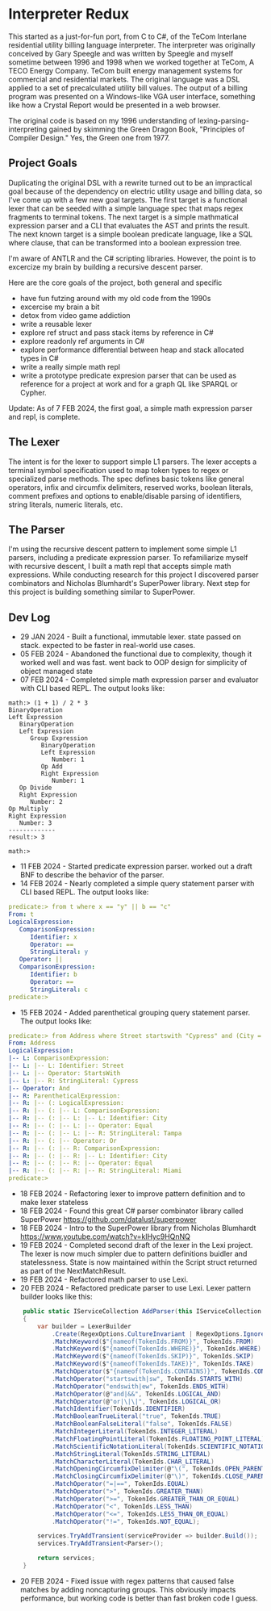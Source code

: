 # Interpreter Redux
This started as a just-for-fun port, from C to C#, of the TeCom Interlane residential utility billing language interpreter. The interpreter was originally conceived by Gary Speegle and was written by Speegle and myself sometime between 1996 and 1998 when we worked together at TeCom, A TECO Energy Company. TeCom built energy management systems for commercial and residential markets. The original language was a DSL applied to a set of precalculated utility bill values. The output of a billing program was presented on a Windows-like VGA user interface, something like how a Crystal Report would be presented in a web browser.

The original code is based on my 1996 understanding of lexing-parsing-interpreting gained by skimming the Green Dragon Book, "Principles of Compiler Design." Yes, the Green one from 1977.

## Project Goals
Duplicating the original DSL with a rewrite turned out to be an impractical goal because of the dependency on electric utility usage and billing data, so I've come up with a few new goal targets. The first target is a functional lexer that can be seeded with a simple language spec that maps regex fragments to terminal tokens. The next target is a simple mathmatical expression parser and a CLI that evaluates the AST and prints the result. The next known target is a simple boolean predicate language, like a SQL where clause, that can be transformed into a boolean expression tree.

I'm aware of ANTLR and the C# scripting libraries. However, the point is to excercize my brain by building a recursive descent parser.

Here are the core goals of the project, both general and specific
- have fun futzing around with my old code from the 1990s
- excercise my brain a bit
- detox from video game addiction
- write a reusable lexer
- explore ref struct and pass stack items by reference in C#
- explore readonly ref arguments in C#
- explore performance differential between heap and stack allocated types in C#
- write a really simple math repl
- write a prototype predicate expresion parser that can be used as reference for a project at work and for a graph QL like SPARQL or Cypher.

Update: As of 7 FEB 2024, the first goal, a simple math expression parser and repl, is complete.

## The Lexer
The intent is for the lexer to support simple L1 parsers. The lexer accepts a terminal symbol specification used to map token types to regex or specialized parse methods. The spec defines basic tokens like general operators, infix and circumfix delimiters, reserved works, boolean literals, comment prefixes and options to enable/disable parsing of identifiers, string literals, numeric literals, etc.

## The Parser
I'm using the recursive descent pattern to implement some simple L1 parsers, including a predicate expression parser. To refamiliarize myself with recursive descent, I built a math repl that accepts simple math expressions. While conducting research for this project I discovered parser combinators and Nicholas Blumhardt's SuperPower library. Next step for this project is building something similar to SuperPower.

## Dev Log
 - 29 JAN 2024 - Built a functional, immutable lexer. state passed on stack. expected to be faster in real-world use cases.
 - 05 FEB 2024 - Abandoned the functional due to complexity, though it worked well and was fast. went back to OOP design for simplicity of object managed state
 - 07 FEB 2024 - Completed simple math expression parser and evaluator with CLI based REPL. The output looks like:
```console
math:> (1 + 1) / 2 * 3
BinaryOperation
Left Expression
   BinaryOperation
   Left Expression
      Group Expression
         BinaryOperation
         Left Expression
            Number: 1
         Op Add
         Right Expression
            Number: 1
   Op Divide
   Right Expression
      Number: 2
Op Multiply
Right Expression
   Number: 3
-------------
result:> 3

math:>
```
- 11 FEB 2024 - Started predicate expression parser. worked out a draft BNF to describe the behavior of the parser. 
- 14 FEB 2024 - Nearly completed a simple query statement parser with CLI based REPL. The output looks like:
```yaml
predicate:> from t where x == "y" || b == "c"
From: t
LogicalExpression:
   ComparisonExpression:
      Identifier: x
      Operator: ==
      StringLiteral: y
   Operator: ||
   ComparisonExpression:
      Identifier: b
      Operator: ==
      StringLiteral: c
predicate:>
```
- 15 FEB 2024 - Added parenthetical grouping query statement parser. The output looks like:
```yaml
predicate:> from Address where Street startswith "Cypress" and (City = "Tampa" or City = "Miami")
From: Address
LogicalExpression:
|-- L: ComparisonExpression:
|-- L: |-- L: Identifier: Street
|-- L: |-- Operator: StartsWith
|-- L: |-- R: StringLiteral: Cypress
|-- Operator: And
|-- R: ParentheticalExpression:
|-- R: |-- (: LogicalExpression:
|-- R: |-- (: |-- L: ComparisonExpression:
|-- R: |-- (: |-- L: |-- L: Identifier: City
|-- R: |-- (: |-- L: |-- Operator: Equal
|-- R: |-- (: |-- L: |-- R: StringLiteral: Tampa
|-- R: |-- (: |-- Operator: Or
|-- R: |-- (: |-- R: ComparisonExpression:
|-- R: |-- (: |-- R: |-- L: Identifier: City
|-- R: |-- (: |-- R: |-- Operator: Equal
|-- R: |-- (: |-- R: |-- R: StringLiteral: Miami
predicate:>
```
- 18 FEB 2024 - Refactoring lexer to improve pattern definition and to make lexer stateless
- 18 FEB 2024 - Found this great C# parser combinator library called SuperPower https://github.com/datalust/superpower
- 18 FEB 2024 - Intro to the SuperPower library from Nicholas Blumhardt https://www.youtube.com/watch?v=klHyc9HQnNQ
- 19 FEB 2024 - Completed second draft of the lexer in the Lexi project. The lexer is now much simpler due to pattern definitions buidler and statelessness. State is now maintained within the Script struct returned as part of the NextMatchResult.
- 19 FEB 2024 - Refactored math parser to use Lexi.
- 20 FEB 2024 - Refactored predicate parser to use Lexi. Lexer pattern builder looks like this:
```csharp
    public static IServiceCollection AddParser(this IServiceCollection services)
    {
        var builder = LexerBuilder
            .Create(RegexOptions.CultureInvariant | RegexOptions.IgnoreCase)
            .MatchKeyword($"{nameof(TokenIds.FROM)}", TokenIds.FROM)
            .MatchKeyword($"{nameof(TokenIds.WHERE)}", TokenIds.WHERE)
            .MatchKeyword($"{nameof(TokenIds.SKIP)}", TokenIds.SKIP)
            .MatchKeyword($"{nameof(TokenIds.TAKE)}", TokenIds.TAKE)
            .MatchOperator($"{nameof(TokenIds.CONTAINS)}", TokenIds.CONTAINS)
            .MatchOperator("startswith|sw", TokenIds.STARTS_WITH)
            .MatchOperator("endswith|ew", TokenIds.ENDS_WITH)
            .MatchOperator(@"and|&&", TokenIds.LOGICAL_AND)
            .MatchOperator(@"or|\|\|", TokenIds.LOGICAL_OR)
            .MatchIdentifier(TokenIds.IDENTIFIER)
            .MatchBooleanTrueLiteral("true", TokenIds.TRUE)
            .MatchBooleanFalseLiteral("false", TokenIds.FALSE)
            .MatchIntegerLiteral(TokenIds.INTEGER_LITERAL)
            .MatchFloatingPointLiteral(TokenIds.FLOATING_POINT_LITERAL)
            .MatchScientificNotationLiteral(TokenIds.SCIENTIFIC_NOTATION_LITERAL)
            .MatchStringLiteral(TokenIds.STRING_LITERAL)
            .MatchCharacterLiteral(TokenIds.CHAR_LITERAL)
            .MatchOpeningCircumfixDelimiter(@"\(", TokenIds.OPEN_PARENTHESIS)
            .MatchClosingCircumfixDelimiter(@"\)", TokenIds.CLOSE_PARENTHESIS)
            .MatchOperator("=|==", TokenIds.EQUAL)
            .MatchOperator(">", TokenIds.GREATER_THAN)
            .MatchOperator(">=", TokenIds.GREATER_THAN_OR_EQUAL)
            .MatchOperator("<", TokenIds.LESS_THAN)
            .MatchOperator("<=", TokenIds.LESS_THAN_OR_EQUAL)
            .MatchOperator("!=", TokenIds.NOT_EQUAL);

        services.TryAddTransient(serviceProvider => builder.Build());
        services.TryAddTransient<Parser>();

        return services;
    }
```
- 20 FEB 2024 - Fixed issue with regex patterns that caused false matches by adding noncapturing groups. This obviously impacts performance, but working code is better than fast broken code I guess.
